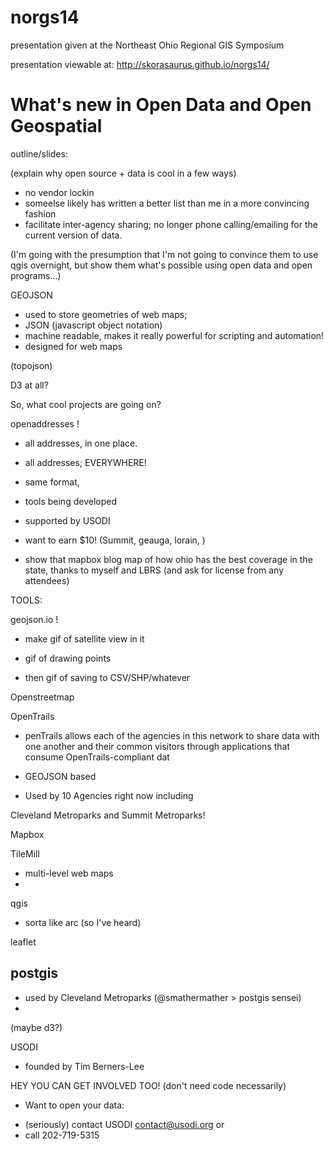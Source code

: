 norgs14
=======
presentation given at the Northeast Ohio Regional GIS Symposium

presentation viewable at: http://skorasaurus.github.io/norgs14/

What's new in Open Data and Open Geospatial 
====== 

outline/slides: 


(explain why open source + data is cool in a few ways)
 - no vendor lockin 
 - someelse likely has written a better list than me in a more convincing fashion 
 - facilitate inter-agency sharing; no longer phone calling/emailing for the current version of data. 

(I'm going with the presumption that I'm not going to convince them to use qgis overnight, but show them what's possible using open data and open programs...)


GEOJSON 


- used to  store geometries of web maps; 
- JSON (javascript object notation) 
- machine readable, makes it really powerful for scripting and automation! 
- designed for web maps 

 (topojson)


D3 at all? 


So, what cool projects are going on? 

openaddresses ! 

 - all addresses, in one place. 

 - all addresses; EVERYWHERE! 
 - same format, 
 - tools being developed 
 - supported by USODI 
 - want to earn $10! (Summit, geauga, lorain, )

 - show that mapbox blog map of how ohio has the best coverage in the state, thanks to 
myself and LBRS (and ask for license from any attendees)



TOOLS:


geojson.io ! 

- make gif of satellite view in it 

- gif of drawing points 

- then gif of saving to CSV/SHP/whatever


Openstreetmap 



OpenTrails 

- penTrails  allows each of the agencies in this network to share data with one another and their common visitors  through applications that consume OpenTrails-compliant dat

- GEOJSON based 

- Used by 10 Agencies right now including 

Cleveland Metroparks and Summit Metroparks! 



Mapbox

TileMill 

- multi-level web maps 
- 


qgis 
 - sorta like arc (so I've heard)

leaflet 


postgis 
- 
- used by Cleveland Metroparks (@smathermather > postgis sensei)
- 




(maybe d3?)

USODI 

 - founded by Tim Berners-Lee 

HEY YOU CAN GET INVOLVED TOO! 
(don't need code necessarily)

- Want to open your data: 
 * (seriously) contact USODI contact@usodi.org or 
 * call 202-719-5315